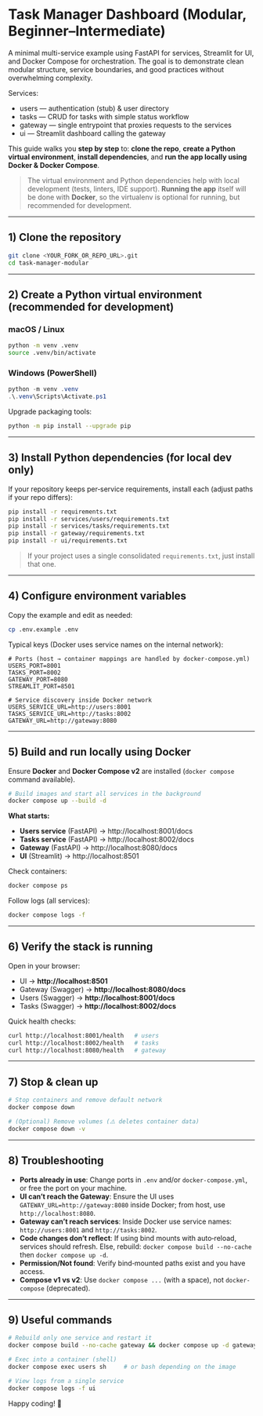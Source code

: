 # Task Manager Dashboard (Modular, Beginner–Intermediate)

A minimal multi-service example using FastAPI for services, Streamlit for UI, and Docker Compose for orchestration.
The goal is to demonstrate clean modular structure, service boundaries, and good practices without overwhelming complexity.

Services:
- users — authentication (stub) & user directory
- tasks — CRUD for tasks with simple status workflow
- gateway — single entrypoint that proxies requests to the services
- ui — Streamlit dashboard calling the gateway


This guide walks you **step by step** to: **clone the repo**, **create a Python virtual environment**, **install dependencies**, and **run the app locally using Docker & Docker Compose**.

> The virtual environment and Python dependencies help with local development (tests, linters, IDE support).
> **Running the app** itself will be done with **Docker**, so the virtualenv is optional for running, but recommended for development.

---

## 1) Clone the repository

```bash
git clone <YOUR_FORK_OR_REPO_URL>.git
cd task-manager-modular
```

---

## 2) Create a Python virtual environment (recommended for development)

### macOS / Linux
```bash
python -m venv .venv
source .venv/bin/activate
```

### Windows (PowerShell)
```powershell
python -m venv .venv
.\.venv\Scripts\Activate.ps1
```

Upgrade packaging tools:
```bash
python -m pip install --upgrade pip
```

---

## 3) Install Python dependencies (for local dev only)

If your repository keeps per‑service requirements, install each (adjust paths if your repo differs):

```bash
pip install -r requirements.txt
pip install -r services/users/requirements.txt
pip install -r services/tasks/requirements.txt
pip install -r gateway/requirements.txt
pip install -r ui/requirements.txt
```

> If your project uses a single consolidated `requirements.txt`, just install that one.

---

## 4) Configure environment variables

Copy the example and edit as needed:

```bash
cp .env.example .env
```

Typical keys (Docker uses service names on the internal network):
```env
# Ports (host → container mappings are handled by docker-compose.yml)
USERS_PORT=8001
TASKS_PORT=8002
GATEWAY_PORT=8080
STREAMLIT_PORT=8501

# Service discovery inside Docker network
USERS_SERVICE_URL=http://users:8001
TASKS_SERVICE_URL=http://tasks:8002
GATEWAY_URL=http://gateway:8080
```

---

## 5) Build and run locally using Docker

Ensure **Docker** and **Docker Compose v2** are installed (`docker compose` command available).

```bash
# Build images and start all services in the background
docker compose up --build -d
```

**What starts:**
- **Users service** (FastAPI) → http://localhost:8001/docs
- **Tasks service** (FastAPI) → http://localhost:8002/docs
- **Gateway** (FastAPI)       → http://localhost:8080/docs
- **UI** (Streamlit)          → http://localhost:8501

Check containers:
```bash
docker compose ps
```

Follow logs (all services):
```bash
docker compose logs -f
```

---

## 6) Verify the stack is running

Open in your browser:
- UI → **http://localhost:8501**
- Gateway (Swagger) → **http://localhost:8080/docs**
- Users (Swagger) → **http://localhost:8001/docs**
- Tasks (Swagger) → **http://localhost:8002/docs**

Quick health checks:
```bash
curl http://localhost:8001/health   # users
curl http://localhost:8002/health   # tasks
curl http://localhost:8080/health   # gateway
```

---

## 7) Stop & clean up

```bash
# Stop containers and remove default network
docker compose down

# (Optional) Remove volumes (⚠️ deletes container data)
docker compose down -v
```

---

## 8) Troubleshooting

- **Ports already in use**: Change ports in `.env` and/or `docker-compose.yml`, or free the port on your machine.
- **UI can’t reach the Gateway**: Ensure the UI uses `GATEWAY_URL=http://gateway:8080` inside Docker; from host, use `http://localhost:8080`.
- **Gateway can’t reach services**: Inside Docker use service names: `http://users:8001` and `http://tasks:8002`.
- **Code changes don’t reflect**: If using bind mounts with auto‑reload, services should refresh. Else, rebuild: `docker compose build --no-cache` then `docker compose up -d`.
- **Permission/Not found**: Verify bind‑mounted paths exist and you have access.
- **Compose v1 vs v2**: Use `docker compose ...` (with a space), not `docker-compose` (deprecated).

---

## 9) Useful commands

```bash
# Rebuild only one service and restart it
docker compose build --no-cache gateway && docker compose up -d gateway

# Exec into a container (shell)
docker compose exec users sh     # or bash depending on the image

# View logs from a single service
docker compose logs -f ui
```

Happy coding! 🚀